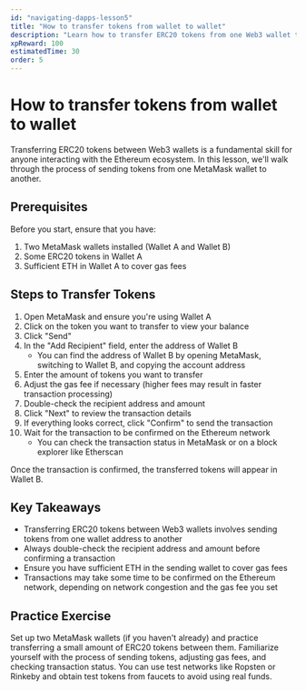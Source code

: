 ```yaml
---
id: "navigating-dapps-lesson5"
title: "How to transfer tokens from wallet to wallet"
description: "Learn how to transfer ERC20 tokens from one Web3 wallet to another."
xpReward: 100
estimatedTime: 30
order: 5
---
```


# How to transfer tokens from wallet to wallet

Transferring ERC20 tokens between Web3 wallets is a fundamental skill for anyone interacting with the Ethereum ecosystem. In this lesson, we'll walk through the process of sending tokens from one MetaMask wallet to another.

## Prerequisites

Before you start, ensure that you have:

1. Two MetaMask wallets installed (Wallet A and Wallet B)
2. Some ERC20 tokens in Wallet A
3. Sufficient ETH in Wallet A to cover gas fees

## Steps to Transfer Tokens

1. Open MetaMask and ensure you're using Wallet A
2. Click on the token you want to transfer to view your balance
3. Click "Send"
4. In the "Add Recipient" field, enter the address of Wallet B
   - You can find the address of Wallet B by opening MetaMask, switching to Wallet B, and copying the account address
5. Enter the amount of tokens you want to transfer
6. Adjust the gas fee if necessary (higher fees may result in faster transaction processing)
7. Double-check the recipient address and amount
8. Click "Next" to review the transaction details
9. If everything looks correct, click "Confirm" to send the transaction
10. Wait for the transaction to be confirmed on the Ethereum network
    - You can check the transaction status in MetaMask or on a block explorer like Etherscan

Once the transaction is confirmed, the transferred tokens will appear in Wallet B.

## Key Takeaways

- Transferring ERC20 tokens between Web3 wallets involves sending tokens from one wallet address to another
- Always double-check the recipient address and amount before confirming a transaction
- Ensure you have sufficient ETH in the sending wallet to cover gas fees
- Transactions may take some time to be confirmed on the Ethereum network, depending on network congestion and the gas fee you set

## Practice Exercise

Set up two MetaMask wallets (if you haven't already) and practice transferring a small amount of ERC20 tokens between them. Familiarize yourself with the process of sending tokens, adjusting gas fees, and checking transaction status. You can use test networks like Ropsten or Rinkeby and obtain test tokens from faucets to avoid using real funds.